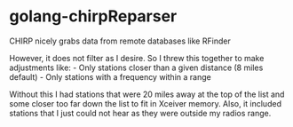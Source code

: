 # golang-chirpReparser

CHIRP nicely grabs data from remote databases like RFinder

However, it does not filter as I desire.  So I threw this together to make adjustments like:
	- Only stations closer than a given distance (8 miles default)
	- Only stations with a frequency within a range 

Without this I had stations that were 20 miles away at the top of the list and some closer too far down the list to fit in Xceiver memory.
Also, it included stations that I just could not hear as they were outside my radios range.
